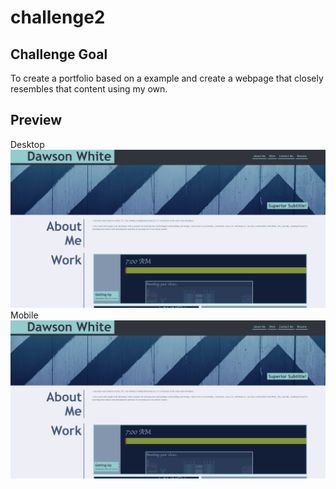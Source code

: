 # challenge2

[]()

## Challenge Goal
To create a portfolio based on a example and create a webpage that closely resembles that content using my own.

## Preview

Desktop
![Desktop View of the webpage](./assets/images/desktop.PNG)
Mobile
![Mobile View of the webpage](./assets/images/desktop.PNG)
